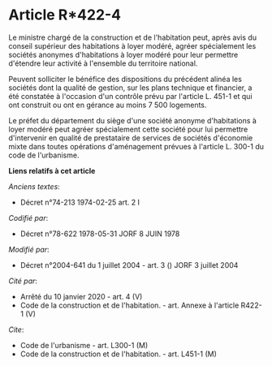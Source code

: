# Article R*422-4

Le ministre chargé de la construction et de l'habitation peut, après avis du conseil supérieur des habitations à loyer
modéré, agréer spécialement les sociétés anonymes d'habitations à loyer modéré pour leur permettre d'étendre leur activité à
l'ensemble du territoire national.

Peuvent solliciter le bénéfice des dispositions du précédent alinéa les sociétés dont la qualité de gestion, sur les plans
technique et financier, a été constatée à l'occasion d'un contrôle prévu par l'article L. 451-1 et qui ont construit ou ont
en gérance au moins 7 500 logements.

Le préfet du département du siège d'une société anonyme d'habitations à loyer modéré peut agréer spécialement cette société
pour lui permettre d'intervenir en qualité de prestataire de services de sociétés d'économie mixte dans toutes opérations
d'aménagement prévues à l'article L. 300-1 du code de l'urbanisme.

**Liens relatifs à cet article**

_Anciens textes_:

  - Décret n°74-213 1974-02-25 art. 2 I

_Codifié par_:

  - Décret n°78-622 1978-05-31 JORF 8 JUIN 1978

_Modifié par_:

  - Décret n°2004-641 du 1 juillet 2004 - art. 3 () JORF 3 juillet 2004

_Cité par_:

  - Arrêté du 10 janvier 2020 - art. 4 (V)
  - Code de la construction et de l'habitation. - art. Annexe à l'article R422-1 (V)

_Cite_:

  - Code de l'urbanisme - art. L300-1 (M)
  - Code de la construction et de l'habitation. - art. L451-1 (M)
